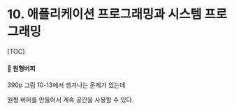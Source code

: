 

# 10. 애플리케이션 프로그래밍과 시스템 프로그래밍

[TOC]

#### **📌 원형버퍼**

390p 그림 10-13에서 생겨나는 문제가 있는데

원형 버퍼를 만들어서 계속 공간을 사용할 수 있다.

